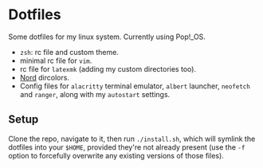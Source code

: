 # Dotfiles
Some dotfiles for my linux system. Currently using Pop!\_OS.

- `zsh`: rc file and custom theme.
- minimal rc file for `vim`.
- rc file for `latexmk` (adding my custom directories too).
- [Nord](https://www.nordtheme.com/ports/dircolors) dircolors.
- Config files for `alacritty` terminal emulator, `albert` launcher, `neofetch` and `ranger`, along with my `autostart` settings.

## Setup
Clone the repo, navigate to it, then run `./install.sh`, which will symlink the dotfiles into your `$HOME`, provided they're not already present (use the `-f` option to forcefully overwrite any existing versions of those files).
